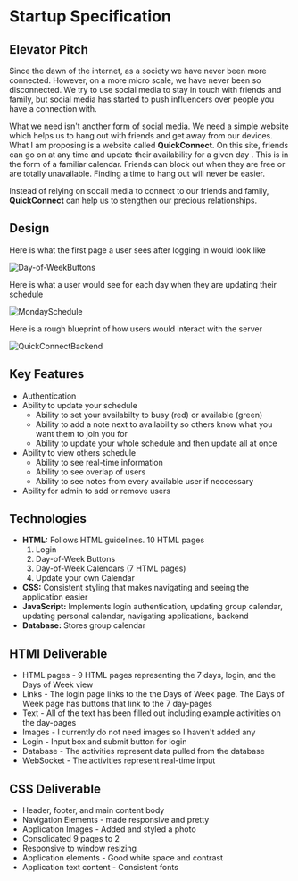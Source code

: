 # Startup Specification
## Elevator Pitch
Since the dawn of the internet, as a society we have never been more connected. However, on a more micro scale, we have never been so disconnected. We try to use social media to stay in touch with friends and family, but social media has started to push influencers over people you have a connection with. 

What we need isn't another form of social media. We need a simple website which helps us to hang out with friends and get away from our devices. What I am proposing is a website called **QuickConnect**. On this site, friends can go on at any time and update their availability for a given day . This is in the form of a familiar calendar. Friends can block out when they are free or are totally unavailable. Finding a time to hang out will never be easier.

Instead of relying on socail media to connect to our friends and family, **QuickConnect** can help us to stengthen our precious relationships.

## Design
Here is what the first page a user sees after logging in would look like

![Day-of-WeekButtons](https://github.com/jared-parrish321/startup/assets/74101493/5640b5c1-2a1a-48df-9e4c-1af388d18313)

Here is what a user would see for each day when they are updating their schedule

![MondaySchedule](https://github.com/jared-parrish321/startup/assets/74101493/95d48a3f-26f1-4b5d-a4ae-148487928eb1)

Here is a rough blueprint of how users would interact with the server

![QuickConnectBackend](https://github.com/jared-parrish321/startup/assets/74101493/f9ea2392-6c81-4ce4-bd01-dcf4a03a64bd)

## Key Features
- Authentication
- Ability to update your schedule
    - Ability to set your availabilty to busy (red) or available (green)
    - Ability to add a note next to availability so others know what you want them to join you for
    - Ability to update your whole schedule and then update all at once
- Ability to view others schedule
    - Ability to see real-time information
    - Ability to see overlap of users
    - Ability to see notes from every available user if neccessary
- Ability for admin to add or remove users

## Technologies
- **HTML:** Follows HTML guidelines. 10 HTML pages
    1. Login
    2. Day-of-Week Buttons
    3. Day-of-Week Calendars (7 HTML pages)
    4. Update your own Calendar
- **CSS:** Consistent styling that makes navigating and seeing the application easier
- **JavaScript:** Implements login authentication, updating group calendar, updating personal calendar, navigating applications, backend
- **Database:** Stores group calendar

## HTMl Deliverable
- HTML pages - 9 HTML pages representing the 7 days, login, and the Days of Week view
- Links - The login page links to the the Days of Week page. The Days of Week page has buttons that link to the 7 day-pages
- Text - All of the text has been filled out including example activities on the day-pages
- Images - I currently do not need images so I haven't added any
- Login - Input box and submit button for login
- Database - The activities represent data pulled from the database
- WebSocket - The activities represent real-time input

## CSS Deliverable
- Header, footer, and main content body
- Navigation Elements - made responsive and pretty
- Application Images - Added and styled a photo
- Consolidated 9 pages to 2
- Responsive to window resizing 
- Application elements - Good white space and contrast
- Application text content - Consistent fonts

  
